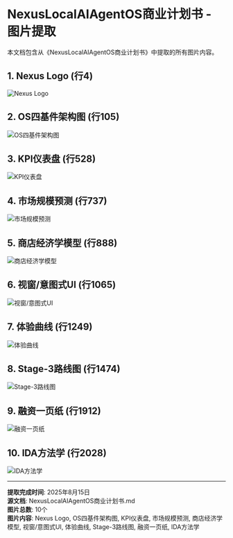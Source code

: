 # NexusLocalAIAgentOS商业计划书 - 图片提取

本文档包含从《NexusLocalAIAgentOS商业计划书》中提取的所有图片内容。

## 1. Nexus Logo (行4)

![Nexus Logo](https://via.placeholder.com/200x200.png?text=Nexus+Logo)

## 2. OS四基件架构图 (行105)

![OS四基件架构图](https://private-us-east-1.manuscdn.com/sessionFile/4jShEvuaSoseiv56IzZhVb/sandbox/BGHsIfIYu48piSYHSQ4R1C-images_1755015400474_na1fn_L2hvbWUvdWJ1bnR1L2RpYWdyYW1zX3YzL3JlbmRlcmVkLzAxX25leHVzX3N5c3RlbV9hcmNoaXRlY3R1cmU.png?Policy=eyJTdGF0ZW1lbnQiOlt7IlJlc291cmNlIjoiaHR0cHM6Ly9wcml2YXRlLXVzLWVhc3QtMS5tYW51c2Nkbi5jb20vc2Vzc2lvbkZpbGUvNGpTaEV2dWFTb3NlaXY1Nkl6WmhWYi9zYW5kYm94L0JHSHNJZklZdTQ4cGlTWUhTUTRSMUMtaW1hZ2VzXzE3NTUwMTU0MDA0NzRfbmExZm5fTDJodmJXVXZkV0oxYm5SMUwyUnBZV2R5WVcxelgzWXpMM0psYm1SbGNtVmtMekF4WDI1bGVIVnpYM041YzNSbGJWOWhjbU5vYVhSbFkzUjFjbVUucG5nIiwiQ29uZGl0aW9uIjp7IkRhdGVMZXNzVGhhbiI6eyJBV1M6RXBvY2hUaW1lIjoxNzk4NzYxNjAwfX19XX0_&Key-Pair-Id=K2HSFNDJXOU9YS&Signature=oLrTK1NFZjnnxOVM4LaOKdhQtigXNJUHLN0Tv-k3FxIlvEZ4SbUCDg68l5ksZV9nulBo2t~TP5iCmOxu1hFS8OkX~KAC6ybQ44M4MXDNQSvMQVIufmmagpm7m2MUn69huQAYvXcHL2V54DCDaRAMls-BNPpaeGlVVqNb~HvWPJ7lxbBD1mTtP0FI-kddhHKjQy3YdV-cyfU3-TSv0CwK8so5OQSIoBhDQr0e1BqIfSNxXpmunTTiKrVYdeAHsQ4TcwSQQ9I3ZQYpFc82A~8ZNUSRqgHtFg895MIj1iPURnjUtPxG6qJaknNuGkEqydOJc4J4T2b7SgGH1X-cP0~spQ__)

## 3. KPI仪表盘 (行528)

![KPI仪表盘](https://private-us-east-1.manuscdn.com/sessionFile/4jShEvuaSoseiv56IzZhVb/sandbox/BGHsIfIYu48piSYHSQ4R1C-images_1755015400475_na1fn_L2hvbWUvdWJ1bnR1L2RpYWdyYW1zX3YzL3JlbmRlcmVkLzEwX2dtdl9tZXRyaWNz.png?Policy=eyJTdGF0ZW1lbnQiOlt7IlJlc291cmNlIjoiaHR0cHM6Ly9wcml2YXRlLXVzLWVhc3QtMS5tYW51c2Nkbi5jb20vc2Vzc2lvbkZpbGUvNGpTaEV2dWFTb3NlaXY1Nkl6WmhWYi9zYW5kYm94L0JHSHNJZklZdTQ4cGlTWUhTUTRSMUMtaW1hZ2VzXzE3NTUwMTU0MDA0NzVfbmExZm5fTDJodmJXVXZkV0oxYm5SMUwyUnBZV2R5WVcxelgzWXpMM0psYm1SbGNtVmtMekV3WDJkdGRsOXRaWFJ5YVdOei5wbmciLCJDb25kaXRpb24iOnsiRGF0ZUxlc3NUaGFuIjp7IkFXUzpFcG9jaFRpbWUiOjE3OTg3NjE2MDB9fX1dfQ__&Key-Pair-Id=K2HSFNDJXOU9YS&Signature=EPGN4B2WNMnfiZsE9L1SNvJ9yc~njKEfxfL9IecPVWBx5AoHuZrLwxb~mDsIWGypOgJPALvRXMrlTn-j6xo6xZAcMWGVbVLuOT2HDvqKkh1XSTmyDADJrJOjva5q780Y6xmL8bhdfDWU14nKOpY4MwEnuP1tNRYdsRs7hB-pDzoIF25sTv7yokiHKZzcQ7y~rcmHYsPBojkAVbdconVQ5J8d12b4Am7T9Pd4v~SLEanVDNhaCliCMadyoHsMltm6YtcTrZViDTu6LHgTJMiryylacpovqm8hz1Z9oe9tvqdeytAzAGDyixfMxOiH-7Bnw~lNhClDoiwTdOxNgPj6-A__)

## 4. 市场规模预测 (行737)

![市场规模预测](https://private-us-east-1.manuscdn.com/sessionFile/4jShEvuaSoseiv56IzZhVb/sandbox/BGHsIfIYu48piSYHSQ4R1C-images_1755015400476_na1fn_L2hvbWUvdWJ1bnR1L2RpYWdyYW1zX3YzL3JlbmRlcmVkLzA3X3JldmVudWVfZm9yZWNhc3Q.png?Policy=eyJTdGF0ZW1lbnQiOlt7IlJlc291cmNlIjoiaHR0cHM6Ly9wcml2YXRlLXVzLWVhc3QtMS5tYW51c2Nkbi5jb20vc2Vzc2lvbkZpbGUvNGpTaEV2dWFTb3NlaXY1Nkl6WmhWYi9zYW5kYm94L0JHSHNJZklZdTQ4cGlTWUhTUTRSMUMtaW1hZ2VzXzE3NTUwMTU0MDA0NzZfbmExZm5fTDJodmJXVXZkV0oxYm5SMUwyUnBZV2R5WVcxelgzWXpMM0psYm1SbGNtVmtMekEzWDNKbGRtVnVkV1ZmWm05eVpXTmhjM1EucG5nIiwiQ29uZGl0aW9uIjp7IkRhdGVMZXNzVGhhbiI6eyJBV1M6RXBvY2hUaW1lIjoxNzk4NzYxNjAwfX19XX0_&Key-Pair-Id=K2HSFNDJXOU9YS&Signature=rZs1eVyFssmTuP-P5Sjfi87F0dFgIeuSPbM~OvaJHM0jMhwKZS3YjUuspmFJ7QeNWnCieAQJmb4qVOQGg9-iDISO4Cx4BBdMUDIAZfe6b~GPNtP9X3l0FWUW5i-kU8OkSKYpkMGY2Td6lQp~2D8zC032N0WiT4WRk0q3mER2-oPuLE8N6p9R6vNUvXzJDA2K0YJ2C6tB6pAECx2FdM5Iarp-ZM2sNRrxwwaSOLRrlx~v9~ZcsyJqduYdyxuds~AHEjYmwpSXJLq6EJ~UZ-AiR8fo1OrFGJdC3SUAW0uN-4mdmMQedYj7gqN7VC0mha6ILGkFUPQIQar9S9hgvKWOGg__)

## 5. 商店经济学模型 (行888)

![商店经济学模型](https://private-us-east-1.manuscdn.com/sessionFile/4jShEvuaSoseiv56IzZhVb/sandbox/BGHsIfIYu48piSYHSQ4R1C-images_1755015400476_na1fn_L2hvbWUvdWJ1bnR1L2RpYWdyYW1zX3YzL3JlbmRlcmVkLzA2X3JldmVudWVfc3RydWN0dXJl.png?Policy=eyJTdGF0ZW1lbnQiOlt7IlJlc291cmNlIjoiaHR0cHM6Ly9wcml2YXRlLXVzLWVhc3QtMS5tYW51c2Nkbi5jb20vc2Vzc2lvbkZpbGUvNGpTaEV2dWFTb3NlaXY1Nkl6WmhWYi9zYW5kYm94L0JHSHNJZklZdTQ4cGlTWUhTUTRSMUMtaW1hZ2VzXzE3NTUwMTU0MDA0NzZfbmExZm5fTDJodmJXVXZkV0oxYm5SMUwyUnBZV2R5WVcxelgzWXpMM0psYm1SbGNtVmtMekEyWDNKbGRtVnVkV1ZmYzNSeWRXTjBkWEpsLnBuZyIsIkNvbmRpdGlvbiI6eyJEYXRlTGVzc1RoYW4iOnsiQVdTOkVwb2NoVGltZSI6MTc5ODc2MTYwMH19fV19&Key-Pair-Id=K2HSFNDJXOU9YS&Signature=Oimh7XtNoUo3o8Ef53LhgURfMZoVAQZ2~EChnInN4QICUtGYxnJ1EJo1T9lzwpBtgl5Frm4d0mvSSZUSit-JzKuTQGV8LY6zRHg~6nkfttUaBZGH9cKewoQUNWQHk4sdaUGdjlQ6v8EMYX71zEykWTu5Xst4F~6y9FYY-7Pxbmpc2WQ-fjPyti2lefck4T46Nnfkc0ALQ-9fMaHaHyUhRQErMODayAjbQW~F6LQUqJI9InBtDwAc47yCw3-md8ns3hsM4eVTTN0LGGi5Qht15Ou7POKVe5wAgLyx7EX7Vvoxtk9Y1schTPelTnKCueHyPTAnK21vGEI9ZAKvysR~8w__)

## 6. 视窗/意图式UI (行1065)

![视窗/意图式UI](https://private-us-east-1.manuscdn.com/sessionFile/4jShEvuaSoseiv56IzZhVb/sandbox/BGHsIfIYu48piSYHSQ4R1C-images_1755015400477_na1fn_L2hvbWUvdWJ1bnR1L2RpYWdyYW1zX3YzL3JlbmRlcmVkLzA0X3VzZXJfZXhwZXJpZW5jZV9mbG93.png?Policy=eyJTdGF0ZW1lbnQiOlt7IlJlc291cmNlIjoiaHR0cHM6Ly9wcml2YXRlLXVzLWVhc3QtMS5tYW51c2Nkbi5jb20vc2Vzc2lvbkZpbGUvNGpTaEV2dWFTb3NlaXY1Nkl6WmhWYi9zYW5kYm94L0JHSHNJZklZdTQ4cGlTWUhTUTRSMUMtaW1hZ2VzXzE3NTUwMTU0MDA0NzdfbmExZm5fTDJodmJXVXZkV0oxYm5SMUwyUnBZV2R5WVcxelgzWXpMM0psYm1SbGNtVmtMekEwWDNWelpYSmZaWGh3WlhKcFpXNWpaVjltYkc5My5wbmciLCJDb25kaXRpb24iOnsiRGF0ZUxlc3NUaGFuIjp7IkFXUzpFcG9jaFRpbWUiOjE3OTg3NjE2MDB9fX1dfQ__&Key-Pair-Id=K2HSFNDJXOU9YS&Signature=piwQyKyP8Fi0BDAyPXsDxViTXlRGF5cXoeVuJTNKirQP0xXyaVKNcZu~A679mhTv-Gp9np0j6Q9-e19cr-UwHWk2vdKmc4JGXB2vde0UPs3yPa6mY5QGOj25lI3mtr28YjjKEs8WbFDblYCJmH-~-vsPcNAG4wJyZM8PeXaNaZ~6Pfu7spaGRpfsXPseB3292NjW48acNRITqZ4HdCnCbk7IxVzQl6q-i54SnW43y5gYP34fN~IRe6gcgNSoOZ1EV7Do8sHIqFHAmMHiA2tAMqWkiqaWk3IYdl0zDxS3BiRCd5xBCzeRJXU8MMsZ3Uhn~d4ziHEu-hxg7dOkFouJ2w__)

## 7. 体验曲线 (行1249)

![体验曲线](https://private-us-east-1.manuscdn.com/sessionFile/4jShEvuaSoseiv56IzZhVb/sandbox/BGHsIfIYu48piSYHSQ4R1C-images_1755015400477_na1fn_L2hvbWUvdWJ1bnR1L2RpYWdyYW1zX3YzL3JlbmRlcmVkLzA5X2V4cGVyaWVuY2VfY3VydmU.png?Policy=eyJTdGF0ZW1lbnQiOlt7IlJlc291cmNlIjoiaHR0cHM6Ly9wcml2YXRlLXVzLWVhc3QtMS5tYW51c2Nkbi5jb20vc2Vzc2lvbkZpbGUvNGpTaEV2dWFTb3NlaXY1Nkl6WmhWYi9zYW5kYm94L0JHSHNJZklZdTQ4cGlTWUhTUTRSMUMtaW1hZ2VzXzE3NTUwMTU0MDA0NzdfbmExZm5fTDJodmJXVXZkV0oxYm5SMUwyUnBZV2R5WVcxelgzWXpMM0psYm1SbGNtVmtMekE1WDJWNGNHVnlhV1Z1WTJWZlkzVnlkbVUucG5nIiwiQ29uZGl0aW9uIjp7IkRhdGVMZXNzVGhhbiI6eyJBV1M6RXBvY2hUaW1lIjoxNzk4NzYxNjAwfX19XX0_&Key-Pair-Id=K2HSFNDJXOU9YS&Signature=k9MwMNgk4GfG0nWCd5z54nyNExJ3TzOfTcUpCX1uV13eQt-Njpc5ozoAAx9CIlR8hyTaxDfw43AcrnV1EOpX37N13LUQZxjqpTseFiXgstzJLrHUJI07ZoJR7f3DtouVGhPQPOE45xnMo3g52g2xNJK9eCcnmY8U5yBFTlJtJBC~JtbKfMGIOWnvDdgzSEfubYH~tHAhuO5AZIQ5Iaf0eVE~C8tzHeGhzNV2U~c~JVL8WjlgM4tZGveTl-znbeDtuEuzHzX6G5CZ4VTLiLa-eCMzxRzFKL-fV~hHTZTPGqVNF~kNWlwBqlFEEom2ttxBESI9VcIZpPxrMDdINs28LQ__)

## 8. Stage-3路线图 (行1474)

![Stage-3路线图](https://private-us-east-1.manuscdn.com/sessionFile/4jShEvuaSoseiv56IzZhVb/sandbox/BGHsIfIYu48piSYHSQ4R1C-images_1755015400478_na1fn_L2hvbWUvdWJ1bnR1L2RpYWdyYW1zX3YzL3JlbmRlcmVkLzAzX3RocmVlX3N0YWdlX3JvYWRtYXA.png?Policy=eyJTdGF0ZW1lbnQiOlt7IlJlc291cmNlIjoiaHR0cHM6Ly9wcml2YXRlLXVzLWVhc3QtMS5tYW51c2Nkbi5jb20vc2Vzc2lvbkZpbGUvNGpTaEV2dWFTb3NlaXY1Nkl6WmhWYi9zYW5kYm94L0JHSHNJZklZdTQ4cGlTWUhTUTRSMUMtaW1hZ2VzXzE3NTUwMTU0MDA0NzhfbmExZm5fTDJodmJXVXZkV0oxYm5SMUwyUnBZV2R5WVcxelgzWXpMM0psYm1SbGNtVmtMekF6WDNSb2NtVmxYM04wWVdkbFgzSnZZV1J0WVhBLnBuZyIsIkNvbmRpdGlvbiI6eyJEYXRlTGVzc1RoYW4iOnsiQVdTOkVwb2NoVGltZSI6MTc5ODc2MTYwMH19fV19&Key-Pair-Id=K2HSFNDJXOU9YS&Signature=txLfBhzxIszJiUE2Duiiw1GIhmELnENnx4ORxI-noAUpTdylSlMyC~qCjK3NosmXizCIqujrY6aA0nijda-rb~7IvM4yI~5IeD2DojbTjlZBsxY1Loq4XeVI4WAKgO8BLUiAsjqUDSpI94YDyhX3qAAwBWg1hLEwsJbL8vN8eKrd1DNHtemE3d7fwbPzPi1ByokyUeeWjZfPc0OT0dY80JLXFK-a-zTdK1WFE4fVYoIyh5ccvkRz1Llby5hFqI20CnhUstVU6ht~BwRDGw2YSMaJyUk0r4I1E~iyfdUM4N9wzOjhy1YfEJ-wKnQS9xUlX~l9w5CY91~mdnXMRxxGYA__)

## 9. 融资一页纸 (行1912)

![融资一页纸](https://private-us-east-1.manuscdn.com/sessionFile/4jShEvuaSoseiv56IzZhVb/sandbox/BGHsIfIYu48piSYHSQ4R1C-images_1755015400478_na1fn_L2hvbWUvdWJ1bnR1L2RpYWdyYW1zX3YzL3JlbmRlcmVkLzExX2Z1bmRpbmdfb25lcGFnZXI.png?Policy=eyJTdGF0ZW1lbnQiOlt7IlJlc291cmNlIjoiaHR0cHM6Ly9wcml2YXRlLXVzLWVhc3QtMS5tYW51c2Nkbi5jb20vc2Vzc2lvbkZpbGUvNGpTaEV2dWFTb3NlaXY1Nkl6WmhWYi9zYW5kYm94L0JHSHNJZklZdTQ4cGlTWUhTUTRSMUMtaW1hZ2VzXzE3NTUwMTU0MDA0NzhfbmExZm5fTDJodmJXVXZkV0oxYm5SMUwyUnBZV2R5WVcxelgzWXpMM0psYm1SbGNtVmtMekV4WDJaMWJtUnBibWRmYjI1bGNHRm5aWEkucG5nIiwiQ29uZGl0aW9uIjp7IkRhdGVMZXNzVGhhbiI6eyJBV1M6RXBvY2hUaW1lIjoxNzk4NzYxNjAwfX19XX0_&Key-Pair-Id=K2HSFNDJXOU9YS&Signature=swvZMOjBnJt93grfLBLJ4W2l2tjmH~1IBH7GaY9inIOJ2d~L8fX6JMCbDRzkf1NY~TWvWY5OyZ-ynADz08Ph0sb0yanqBTzw76cWG2j5rM-f9xmQAUzvVhiv6t2JxF8cZ4K2aJjSVOkes2-WVVKoRJrMEdzgV7TBfWixWdpSpC-NrHKimB04Ew9wQlMKcfgIGm-v3yakR1pp6YzcbBdY-fIVnEUUa~GrYuhQ5hBfu~6rivIASMwQQwX47mWB-sfeTgDFu1klJZNNUD1-N4r6lahIBS7xUS0c66j7NR2GUwM9KDXuC4f3rGpHFTKhAl2Bf-QOlQgDoX-4FsHJGGHaQQ__)

## 10. IDA方法学 (行2028)

![IDA方法学](https://private-us-east-1.manuscdn.com/sessionFile/4jShEvuaSoseiv56IzZhVb/sandbox/BGHsIfIYu48piSYHSQ4R1C-images_1755015400479_na1fn_L2hvbWUvdWJ1bnR1L2RpYWdyYW1zX3YzL3JlbmRlcmVkLzA4X2lkYV9tZXRob2RvbG9neQ.png?Policy=eyJTdGF0ZW1lbnQiOlt7IlJlc291cmNlIjoiaHR0cHM6Ly9wcml2YXRlLXVzLWVhc3QtMS5tYW51c2Nkbi5jb20vc2Vzc2lvbkZpbGUvNGpTaEV2dWFTb3NlaXY1Nkl6WmhWYi9zYW5kYm94L0JHSHNJZklZdTQ4cGlTWUhTUTRSMUMtaW1hZ2VzXzE3NTUwMTU0MDA0NzlfbmExZm5fTDJodmJXVXZkV0oxYm5SMUwyUnBZV2R5WVcxelgzWXpMM0psYm1SbGNtVmtMekE0WDJsa1lWOXRaWFJvYjJSdmJHOW5lUS5wbmciLCJDb25kaXRpb24iOnsiRGF0ZUxlc3NUaGFuIjp7IkFXUzpFcG9jaFRpbWUiOjE3OTg3NjE2MDB9fX1dfQ__&Key-Pair-Id=K2HSFNDJXOU9YS&Signature=S~EAg3P0IjMXlPEEaX1~xrM0-l6-yoQCvSAnP6hziajeVvx7NgfGWEv4y4RnwbIFEQyMychxtagRkOC~tp6e2IM2J9baC~X7qZh7096-j~QyB~iiQZcR~~kvqynoBrdk2inn77vfiFRsHXb2g1liyPKgpIXjtuVLlWEezdS0NN~4ww~frOb0m4i3Orf2yrCoOrE4ng-n8KK7usUVKym31HX9bilouvnKGxMdlCaJQLSQyWwhHFMK0Wpywf8A6ygbYrZNrOuCBPaep8eZocXM6UgnVAXlAK-xgTqeVHuWqEFv7aWe7VOWKOFPz22geQ~ttfkRqSx1N33pRqBIo0~p3A__)

---

**提取完成时间**: 2025年8月15日  
**源文档**: NexusLocalAIAgentOS商业计划书.md  
**图片总数**: 10个  
**图片内容**: Nexus Logo, OS四基件架构图, KPI仪表盘, 市场规模预测, 商店经济学模型, 视窗/意图式UI, 体验曲线, Stage-3路线图, 融资一页纸, IDA方法学

